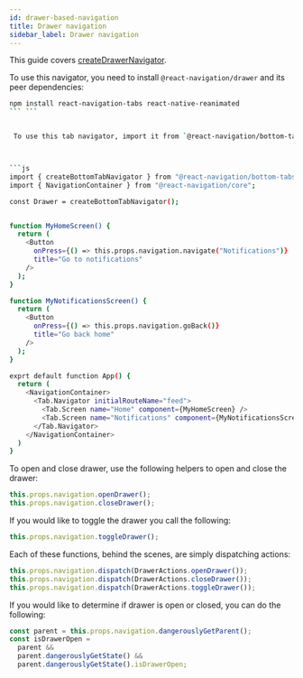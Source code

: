 ```yaml
---
id: drawer-based-navigation
title: Drawer navigation
sidebar_label: Drawer navigation
---
```


This guide covers [createDrawerNavigator](drawer-navigator.html).

To use this navigator, you need to install `@react-navigation/drawer` and its peer dependencies:

````sh
npm install react-navigation-tabs react-native-reanimated
```	```


 To use this tab navigator, import it from `@react-navigation/bottom-tabs`:



```js
import { createBottomTabNavigator } from "@react-navigation/bottom-tabs";
import { NavigationContainer } from "@react-navigation/core";

const Drawer = createBottomTabNavigator();


function MyHomeScreen() {
  return (
    <Button
      onPress={() => this.props.navigation.navigate("Notifications")}
      title="Go to notifications"
    />
  );
}

function MyNotificationsScreen() {
  return (
    <Button
      onPress={() => this.props.navigation.goBack()}
      title="Go back home"
    />
  );
}

exprt default function App() {
  return (
    <NavigationContainer>
      <Tab.Navigator initialRouteName="feed">
        <Tab.Screen name="Home" component={MyHomeScreen} />
        <Tab.Screen name="Notifications" component={MyNotificationsScreen} />
      </Tab.Navigator>
    </NavigationContainer>
  )
}

````

To open and close drawer, use the following helpers to open and close the drawer:

```js
this.props.navigation.openDrawer();
this.props.navigation.closeDrawer();
```

If you would like to toggle the drawer you call the following:

```js
this.props.navigation.toggleDrawer();
```

Each of these functions, behind the scenes, are simply dispatching actions:

```js
this.props.navigation.dispatch(DrawerActions.openDrawer());
this.props.navigation.dispatch(DrawerActions.closeDrawer());
this.props.navigation.dispatch(DrawerActions.toggleDrawer());
```

If you would like to determine if drawer is open or closed, you can do the following:

```js
const parent = this.props.navigation.dangerouslyGetParent();
const isDrawerOpen =
  parent &&
  parent.dangerouslyGetState() &&
  parent.dangerouslyGetState().isDrawerOpen;
```
